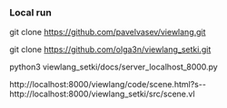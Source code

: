 ### Local run

git clone https://github.com/pavelvasev/viewlang.git

git clone https://github.com/olga3n/viewlang_setki.git

python3 viewlang_setki/docs/server_localhost_8000.py

http://localhost:8000/viewlang/code/scene.html?s--http://localhost:8000/viewlang_setki/src/scene.vl
